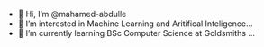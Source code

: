- 👋 Hi, I’m @mahamed-abdulle
- 👀 I’m interested in Machine Learning and Aritifical Inteligence...
- 🌱 I’m currently learning BSc Computer Science at Goldsmiths ...

<!---
mahamed-abdulle/mahamed-abdulle is a ✨ special ✨ repository because its `README.md` (this file) appears on your GitHub profile.
You can click the Preview link to take a look at your changes.
--->
